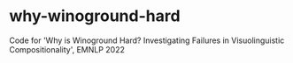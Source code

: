 # why-winoground-hard
Code for 'Why is Winoground Hard? Investigating Failures in Visuolinguistic Compositionality', EMNLP 2022
